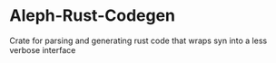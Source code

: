 # Aleph-Rust-Codegen

Crate for parsing and generating rust code that wraps syn into a less verbose interface
